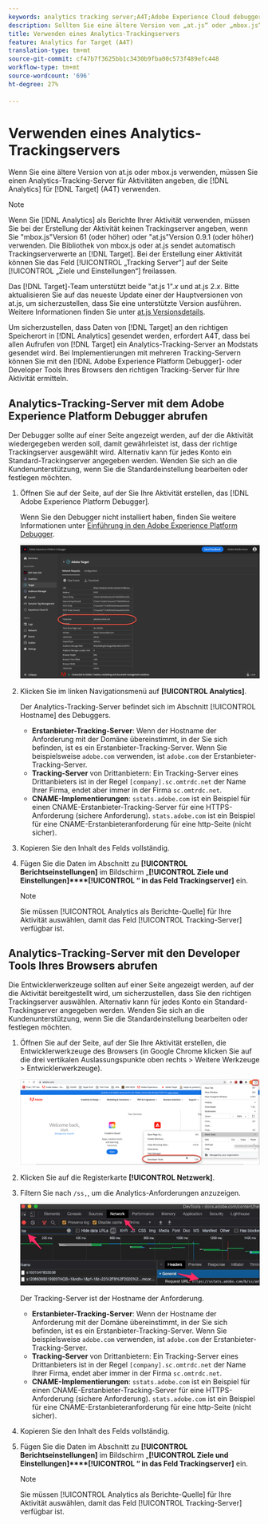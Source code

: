```yaml
---
keywords: analytics tracking server;A4T;Adobe Experience Cloud debugger;Adobe Experience Platform debugger;reporting source;developer tools
description: Sollten Sie eine ältere Version von „at.js“ oder „mbox.js“ verwenden, müssen Sie einen Trackingserver für Aktivitäten angeben, bei denen Analytics for Target (A4T) zum Einsatz kommt.
title: Verwenden eines Analytics-Trackingservers
feature: Analytics for Target (A4T)
translation-type: tm+mt
source-git-commit: cf47b7f3625bb1c3430b9fba00c573f489efc448
workflow-type: tm+mt
source-wordcount: '696'
ht-degree: 27%

---
```



# Verwenden eines Analytics-Trackingservers

Wenn Sie eine ältere Version von at.js oder mbox.js verwenden, müssen Sie einen Analytics-Tracking-Server für Aktivitäten angeben, die [!DNL Analytics] für [!DNL Target] (A4T) verwenden.

>[!NOTE]
>
>Wenn Sie [!DNL Analytics] als Berichte Ihrer Aktivität verwenden, müssen Sie bei der Erstellung der Aktivität keinen Trackingserver angeben, wenn Sie &quot;mbox.js&quot;Version 61 (oder höher) oder &quot;at.js&quot;Version 0.9.1 (oder höher) verwenden. Die Bibliothek von mbox.js oder at.js sendet automatisch Trackingserverwerte an [!DNL Target]. Bei der Erstellung einer Aktivität können Sie das Feld [!UICONTROL „Tracking Server“] auf der Seite [!UICONTROL „Ziele und Einstellungen“] freilassen.
>
>Das [!DNL Target]-Team unterstützt beide &quot;at.js 1&quot;.*x* und at.js 2.*x*. Bitte aktualisieren Sie auf das neueste Update einer der Hauptversionen von at.js, um sicherzustellen, dass Sie eine unterstützte Version ausführen. Weitere Informationen finden Sie unter [at.js Versionsdetails](/help/c-implementing-target/c-implementing-target-for-client-side-web/target-atjs-versions.md).

Um sicherzustellen, dass Daten von [!DNL Target] an den richtigen Speicherort in [!DNL Analytics] gesendet werden, erfordert A4T, dass bei allen Aufrufen von [!DNL Target] ein Analytics-Tracking-Server an Modstats gesendet wird. Bei Implementierungen mit mehreren Tracking-Servern können Sie mit den [!DNL Adobe Experience Platform Debugger]- oder Developer Tools Ihres Browsers den richtigen Tracking-Server für Ihre Aktivität ermitteln.

## Analytics-Tracking-Server mit dem Adobe Experience Platform Debugger abrufen

Der Debugger sollte auf einer Seite angezeigt werden, auf der die Aktivität wiedergegeben werden soll, damit gewährleistet ist, dass der richtige Trackingserver ausgewählt wird. Alternativ kann für jedes Konto ein Standard-Trackingserver angegeben werden. Wenden Sie sich an die Kundenunterstützung, wenn Sie die Standardeinstellung bearbeiten oder festlegen möchten.

1. Öffnen Sie auf der Seite, auf der Sie Ihre Aktivität erstellen, das [!DNL Adobe Experience Platform Debugger].

   Wenn Sie den Debugger nicht installiert haben, finden Sie weitere Informationen unter [Einführung in den Adobe Experience Platform Debugger](https://experienceleague.adobe.com/docs/platform-learn/tutorials/data-ingestion/web-sdk/introduction-to-the-experience-platform-debugger.html).

   ![](assets/Screen_DebuggerTrackServ.png)

1. Klicken Sie im linken Navigationsmenü auf **[!UICONTROL Analytics]**.

   Der Analytics-Tracking-Server befindet sich im Abschnitt [!UICONTROL Hostname] des Debuggers.

   * **Erstanbieter-Tracking-Server**: Wenn der Hostname der Anforderung mit der Domäne übereinstimmt, in der Sie sich befinden, ist es ein Erstanbieter-Tracking-Server. Wenn Sie beispielsweise `adobe.com` verwenden, ist `adobe.com` der Erstanbieter-Tracking-Server.
   * **Tracking-Server** von Drittanbietern: Ein Tracking-Server eines Drittanbieters ist in der Regel  `[company].sc.omtrdc.net` der Name Ihrer Firma, endet aber immer in der Firma  `sc.omtrdc.net`.
   * **CNAME-Implementierungen**:  `sstats.adobe.com` ist ein Beispiel für einen CNAME-Erstanbieter-Tracking-Server für eine HTTPS-Anforderung (sichere Anforderung). `stats.adobe.com` ist ein Beispiel für eine CNAME-Erstanbieteranforderung für eine http-Seite (nicht sicher).

1. Kopieren Sie den Inhalt des Felds vollständig.

1. Fügen Sie die Daten im Abschnitt zu **[!UICONTROL Berichtseinstellungen]** im Bildschirm „**[!UICONTROL Ziele und Einstellungen]****[!UICONTROL “ in das Feld Trackingserver]** ein.

   >[!NOTE]
   >
   >Sie müssen [!UICONTROL Analytics als Berichte-Quelle] für Ihre Aktivität auswählen, damit das Feld [!UICONTROL Tracking-Server] verfügbar ist.

## Analytics-Tracking-Server mit den Developer Tools Ihres Browsers abrufen

Die Entwicklerwerkzeuge sollten auf einer Seite angezeigt werden, auf der die Aktivität bereitgestellt wird, um sicherzustellen, dass Sie den richtigen Trackingserver auswählen. Alternativ kann für jedes Konto ein Standard-Trackingserver angegeben werden. Wenden Sie sich an die Kundenunterstützung, wenn Sie die Standardeinstellung bearbeiten oder festlegen möchten.

1. Öffnen Sie auf der Seite, auf der Sie Ihre Aktivität erstellen, die Entwicklerwerkzeuge des Browsers (in Google Chrome klicken Sie auf die drei vertikalen Auslassungspunkte oben rechts > Weitere Werkzeuge > Entwicklerwerkzeuge).

   ![Chrome-Entwicklerwerkzeuge](/help/c-integrating-target-with-mac/a4t/assets/chrome-dev-tools.png)

1. Klicken Sie auf die Registerkarte **[!UICONTROL Netzwerk]**.

1. Filtern Sie nach `/ss,`, um die Analytics-Anforderungen anzuzeigen.

   ![Chrome-Entwicklerwerkzeuge mit /ss-Suche](/help/c-integrating-target-with-mac/a4t/assets/chrome-search.png)

   Der Tracking-Server ist der Hostname der Anforderung.

   * **Erstanbieter-Tracking-Server**: Wenn der Hostname der Anforderung mit der Domäne übereinstimmt, in der Sie sich befinden, ist es ein Erstanbieter-Tracking-Server. Wenn Sie beispielsweise `adobe.com` verwenden, ist `adobe.com` der Erstanbieter-Tracking-Server.
   * **Tracking-Server** von Drittanbietern: Ein Tracking-Server eines Drittanbieters ist in der Regel  `[company].sc.omtrdc.net` der Name Ihrer Firma, endet aber immer in der Firma  `sc.omtrdc.net`.
   * **CNAME-Implementierungen**:  `sstats.adobe.com` ist ein Beispiel für einen CNAME-Erstanbieter-Tracking-Server für eine HTTPS-Anforderung (sichere Anforderung). `stats.adobe.com` ist ein Beispiel für eine CNAME-Erstanbieteranforderung für eine http-Seite (nicht sicher).

1. Kopieren Sie den Inhalt des Felds vollständig.

1. Fügen Sie die Daten im Abschnitt zu **[!UICONTROL Berichtseinstellungen]** im Bildschirm „**[!UICONTROL Ziele und Einstellungen]****[!UICONTROL “ in das Feld Trackingserver]** ein.

   >[!NOTE]
   >
   >Sie müssen [!UICONTROL Analytics als Berichte-Quelle] für Ihre Aktivität auswählen, damit das Feld [!UICONTROL Tracking-Server] verfügbar ist.


